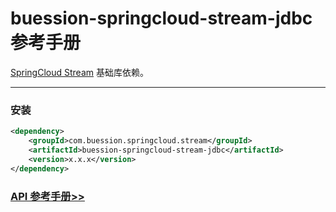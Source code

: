 # buession-springcloud-stream-jdbc 参考手册


[SpringCloud Stream](https://spring.io/projects/spring-cloud-stream) 基础库依赖。


---


### 安装

```xml
<dependency>
    <groupId>com.buession.springcloud.stream</groupId>
    <artifactId>buession-springcloud-stream-jdbc</artifactId>
    <version>x.x.x</version>
</dependency>
```


### [API 参考手册>>](https://javadoc.io/static/com.buession.springcloud.stream/buession-springcloud-stream-jdbc/2.3.0/)